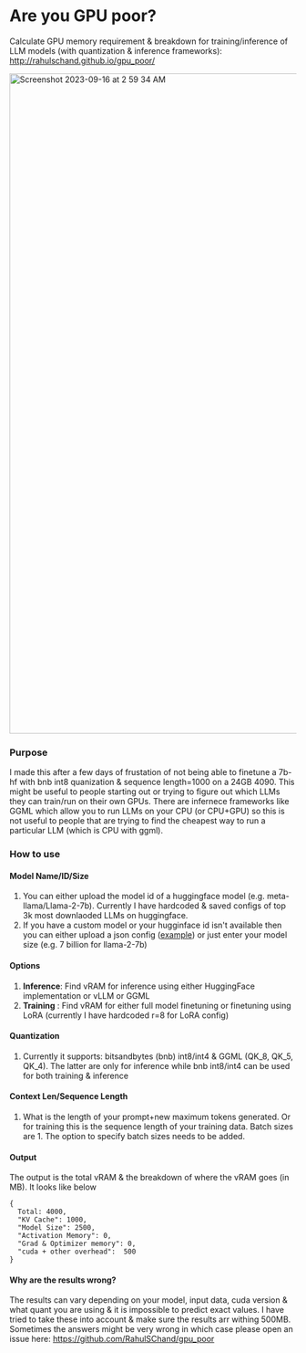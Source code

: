 # Are you GPU poor?
Calculate GPU memory requirement &amp; breakdown for training/inference of LLM models (with quantization & inference frameworks): http://rahulschand.github.io/gpu_poor/


<img width="1157" alt="Screenshot 2023-09-16 at 2 59 34 AM" src="https://github.com/RahulSChand/gpu_poor/assets/16897807/30105eb7-50cf-4bc2-8f73-8e7aedbb48bd">



### Purpose
I made this after a few days of frustation of not being able to finetune a 7b-hf with bnb int8 quanization & sequence length=1000 on a 24GB 4090. This might be useful to people starting out or trying to figure out which LLMs they can train/run on their own GPUs. There are infernece frameworks like GGML which allow you to run LLMs on your CPU (or CPU+GPU) so this is not useful to people that are trying to find the cheapest way to run a particular LLM (which is CPU with ggml).

### How to use

#### Model Name/ID/Size

1. You can either upload the model id of a huggingface model (e.g. meta-llama/Llama-2-7b). Currently I have hardcoded & saved configs of top 3k most downlaoded LLMs on huggingface. 
2. If you have a custom model or your hugginface id isn't available then you can either upload a json config ([example]( https://huggingface.co/codellama/CodeLlama-7b-hf/blob/main/config.json)) or just enter your model size (e.g. 7 billion for llama-2-7b)

#### Options
1. **Inference**: Find vRAM for inference using either HuggingFace implementation or vLLM or GGML
2. **Training** : Find vRAM for either full model finetuning or finetuning using LoRA (currently I have hardcoded r=8 for LoRA config) 

#### Quantization
1. Currently it supports: bitsandbytes (bnb) int8/int4 & GGML (QK_8, QK_5, QK_4). The latter are only for inference while bnb int8/int4 can be used for both training & inference

#### Context Len/Sequence Length
1. What is the length of your prompt+new maximum tokens generated. Or for training this is the sequence length of your training data. Batch sizes are 1. The option to specify batch sizes needs to be added.

#### Output
The output is the total vRAM & the breakdown of where the vRAM goes (in MB). It looks like below

```     
{
  Total: 4000,
  "KV Cache": 1000,
  "Model Size": 2500,
  "Activation Memory": 0,
  "Grad & Optimizer memory": 0,
  "cuda + other overhead":  500
}
```

#### Why are the results wrong?
The results can vary depending on your model, input data, cuda version & what quant you are using & it is impossible to predict exact values. I have tried to take these into account & make sure the results arr withing 500MB. Sometimes the answers might be very wrong in which case please open an issue here: https://github.com/RahulSChand/gpu_poor
